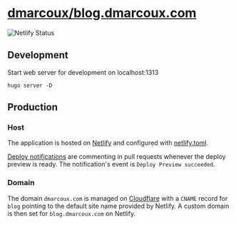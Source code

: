 # <a href="https://github.com/dmarcoux/blog.dmarcoux.com">dmarcoux/blog.dmarcoux.com</a>

![Netlify Status](https://api.netlify.com/api/v1/badges/5065c943-d1ba-49c8-942a-4ceea3e5dd80/deploy-status)

## Development

Start web server for development on localhost:1313
```
hugo server -D
```

## Production

### Host

The application is hosted on [Netlify](https://www.netlify.com/) and configured with [netlify.toml](./netlify.toml).

[Deploy notifications](https://docs.netlify.com/site-deploys/notifications/#github-pull-request-comments)
are commenting in pull requests whenever the deploy preview is ready. The notification's event is `Deploy Preview succeeded`.

### Domain

The domain `dmarcoux.com` is managed on [Cloudflare](https://www.cloudflare.com/) with a `CNAME` record for `blog`
pointing to the default site name provided by Netlify. A custom domain is then set for `blog.dmarcoux.com` on Netlify.
